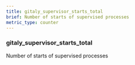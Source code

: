 ```yaml
---
title: gitaly_supervisor_starts_total
brief: Number of starts of supervised processes
metric_type: counter
---
```

### gitaly_supervisor_starts_total

Number of starts of supervised processes